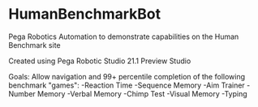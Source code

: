 # HumanBenchmarkBot
Pega Robotics Automation to demonstrate capabilities on the Human Benchmark site

Created using Pega Robotic Studio 21.1 Preview Studio

Goals:
Allow navigation and 99+ percentile completion of the following benchmark "games":
-Reaction Time
-Sequence Memory
-Aim Trainer
-Number Memory
-Verbal Memory
-Chimp Test
-Visual Memory
-Typing